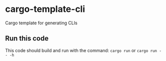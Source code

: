 # cargo-template-cli

Cargo template for generating CLIs

## Run this code

This code should build and run with the command: `cargo run` or `cargo run -- -h`
